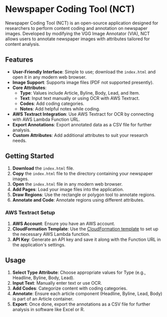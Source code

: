 # Newspaper Coding Tool (NCT)

Newspaper Coding Tool (NCT) is an open-source application designed for researchers to perform content coding and annotation on newspaper images. Developed by modifying the VGG Image Annotator (VIA), NCT allows users to annotate newspaper images with attributes tailored for content analysis.

## Features
- **User-Friendly Interface**: Simple to use; download the `index.html` and open it in any modern web browser.
- **Image Support**: Supports image files (PDF not supported presently).
- **Core Attributes**:
    - **Type**: Values include Article, Byline, Body, Lead, and Item.
    - **Text**: Input text manually or using OCR with AWS Textract.
    - **Codes**: Add coding categories.
    - **Notes**: Add helpful notes while coding.
- **AWS Textract Integration**: Use AWS Textract for OCR by connecting with AWS Lambda Function URL.
- **Export Annotations**: Export annotated data as a CSV file for further analysis.
- **Custom Attributes**: Add additional attributes to suit your research needs.

## Getting Started
1. **Download** the `index.html` file.
2. **Copy** the `index.html` file to the directory containing your newspaper images.
3. **Open** the `index.html` file in any modern web browser.
4. **Add Pages**: Load your image files into the application.
5. **Draw Regions**: Use the rectangle or polygon tool to annotate regions.
6. **Annotate and Code**: Annotate regions using different attributes.

### AWS Textract Setup
1. **AWS Account**: Ensure you have an AWS account.
2. **CloudFormation Template**: Use the [CloudFormation template](https://console.aws.amazon.com/cloudformation/home#/stacks/create/review?stackName=NCTStandaloneAnalyseDocument&templateURL=https://nctappsource.s3.ap-south-1.amazonaws.com/NCTOCRTemplate.yaml) to set up the necessary AWS Lambda function.
3. **API Key**: Generate an API key and save it along with the Function URL in the application's settings.

## Usage
1. **Select Type Attribute**: Choose appropriate values for Type (e.g., Headline, Byline, Body, Lead).
2. **Input Text**: Manually enter text or use OCR.
3. **Add Codes**: Categorize content with coding categories.
4. **Annotate**: Ensure each article component (Headline, Byline, Lead, Body) is part of an Article container.
5. **Export**: Once done, export the annotations as a CSV file for further analysis in software like Excel or R.